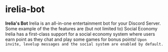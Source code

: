 # irelia-bot
**Irelia's Bot**  Irelia is an all-in-one entertainment bot for your Discord Server.  Some example of the the features are (but not limited to)  Social Economy Irelia has a first-class support for a social economy system where users earn point as they chat and play some games for bonus points!  `Upon invite, levelup messages and the social system are enabled by default.`

